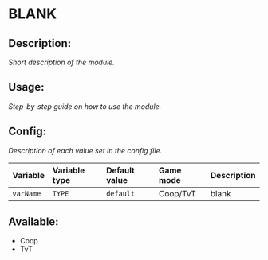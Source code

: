 # BLANK
## Description:
_Short description of the module._

## Usage:
_Step-by-step guide on how to use the module._

## Config:
_Description of each value set in the config file._

| Variable  | Variable type | Default value | Game mode  | Description |
|:--------- |:------------- |:------------- |:---------- |:----------- |
| `varName` | `TYPE`        | `default`     | Coop/TvT   | blank       |

## Available:
 - Coop
 - TvT

